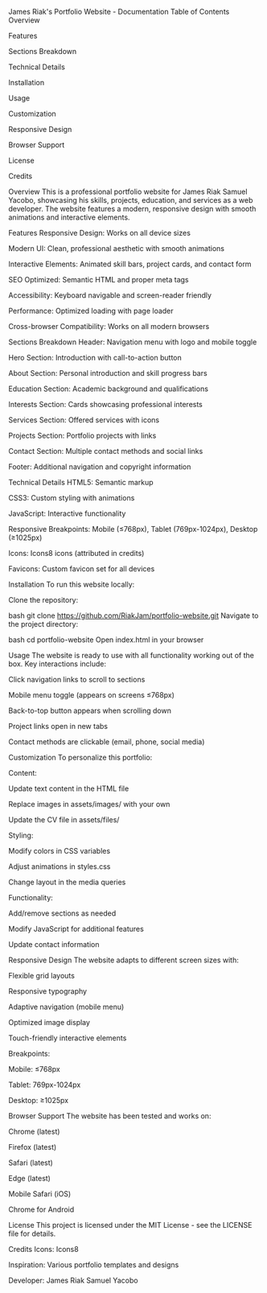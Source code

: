 James Riak's Portfolio Website - Documentation
Table of Contents
Overview

Features

Sections Breakdown

Technical Details

Installation

Usage

Customization

Responsive Design

Browser Support

License

Credits

Overview
This is a professional portfolio website for James Riak Samuel Yacobo, showcasing his skills, projects, education, and services as a web developer. The website features a modern, responsive design with smooth animations and interactive elements.

Features
Responsive Design: Works on all device sizes

Modern UI: Clean, professional aesthetic with smooth animations

Interactive Elements: Animated skill bars, project cards, and contact form

SEO Optimized: Semantic HTML and proper meta tags

Accessibility: Keyboard navigable and screen-reader friendly

Performance: Optimized loading with page loader

Cross-browser Compatibility: Works on all modern browsers

Sections Breakdown
Header: Navigation menu with logo and mobile toggle

Hero Section: Introduction with call-to-action button

About Section: Personal introduction and skill progress bars

Education Section: Academic background and qualifications

Interests Section: Cards showcasing professional interests

Services Section: Offered services with icons

Projects Section: Portfolio projects with links

Contact Section: Multiple contact methods and social links

Footer: Additional navigation and copyright information

Technical Details
HTML5: Semantic markup

CSS3: Custom styling with animations

JavaScript: Interactive functionality

Responsive Breakpoints: Mobile (≤768px), Tablet (769px-1024px), Desktop (≥1025px)

Icons: Icons8 icons (attributed in credits)

Favicons: Custom favicon set for all devices

Installation
To run this website locally:

Clone the repository:

bash
git clone https://github.com/RiakJam/portfolio-website.git
Navigate to the project directory:

bash
cd portfolio-website
Open index.html in your browser

Usage
The website is ready to use with all functionality working out of the box. Key interactions include:

Click navigation links to scroll to sections

Mobile menu toggle (appears on screens ≤768px)

Back-to-top button appears when scrolling down

Project links open in new tabs

Contact methods are clickable (email, phone, social media)

Customization
To personalize this portfolio:

Content:

Update text content in the HTML file

Replace images in assets/images/ with your own

Update the CV file in assets/files/

Styling:

Modify colors in CSS variables

Adjust animations in styles.css

Change layout in the media queries

Functionality:

Add/remove sections as needed

Modify JavaScript for additional features

Update contact information

Responsive Design
The website adapts to different screen sizes with:

Flexible grid layouts

Responsive typography

Adaptive navigation (mobile menu)

Optimized image display

Touch-friendly interactive elements

Breakpoints:

Mobile: ≤768px

Tablet: 769px-1024px

Desktop: ≥1025px

Browser Support
The website has been tested and works on:

Chrome (latest)

Firefox (latest)

Safari (latest)

Edge (latest)

Mobile Safari (iOS)

Chrome for Android

License
This project is licensed under the MIT License - see the LICENSE file for details.

Credits
Icons: Icons8

Inspiration: Various portfolio templates and designs

Developer: James Riak Samuel Yacobo
